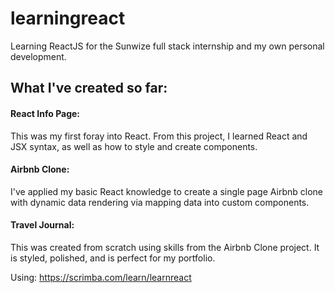 # learningreact

Learning ReactJS for the Sunwize full stack internship and my own personal development.

## What I've created so far:
#### React Info Page:
This was my first foray into React. From this project, I learned React and JSX syntax, as well as how to style and create components.
#### Airbnb Clone:
I've applied my basic React knowledge to create a single page Airbnb clone with dynamic data rendering via mapping data into custom components. 
#### Travel Journal:
This was created from scratch using skills from the Airbnb Clone project. It is styled, polished, and is perfect for my portfolio.

Using: https://scrimba.com/learn/learnreact
